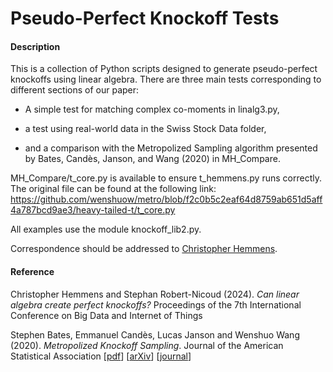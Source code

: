 # Pseudo-Perfect Knockoff Tests

#### Description

This is a collection of Python scripts designed to generate pseudo-perfect knockoffs using linear algebra. There are three main tests corresponding to different sections of our paper:

- A simple test for matching complex co-moments in linalg3.py,

- a test using real-world data in the Swiss Stock Data folder,

- and a comparison with the Metropolized Sampling algorithm presented by Bates, Candès, Janson, and Wang (2020) in MH_Compare.

MH_Compare/t_core.py is available to ensure t_hemmens.py runs correctly. The original file can be found at the following link: https://github.com/wenshuow/metro/blob/f2c0b5c2eaf64d8759ab651d5aff4a787bcd9ae3/heavy-tailed-t/t_core.py

All examples use the module knockoff_lib2.py.

Correspondence should be addressed to [Christopher Hemmens](mailto:chris@christopherhemmens.com).

#### Reference

Christopher Hemmens and Stephan Robert-Nicoud (2024). *Can linear algebra create perfect knockoffs?* Proceedings of the 7th International Conference on Big Data and Internet of Things

Stephen Bates, Emmanuel Candès, Lucas Janson and Wenshuo Wang (2020). *Metropolized Knockoff Sampling*. Journal of the American Statistical Association [[pdf](http://lucasjanson.fas.harvard.edu/papers/Metropolized_Knockoff_Sampling-Bates_ea-2019.pdf)] [[arXiv](https://arxiv.org/abs/1903.00434)] [[journal](https://www.tandfonline.com/doi/full/10.1080/01621459.2020.1729163)]
